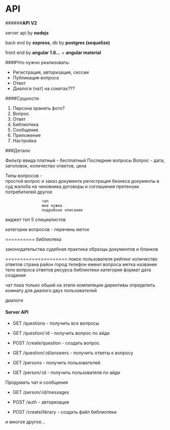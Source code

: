 # API

######**API V2**

server api by **nodejs**

back end by **express**, db by **postgres (sequelize)**

front end by **angular 1.6...** + **angular material**

####Что нужно реализовать:
* Регистрация, авторизация, сессии
* Публикация вопроса
* Ответ
* Диалоги (чат) на сокетах???

####Сущности
1. Персона
        хранить фото?
2. Вопрос
3. Ответ
4. Библиотека
6. Сообщение
5. Приложение
7. Настройка

###Детали

Фильтр ввида платный - бесплатный
Последние вопросы
Вопрос - дата, заголовок, количество ответов, цена

Типы вопросов -    
                простой вопрос и
                заказ документа
                    регистрация бизнеса
                    документы в суд
                    жалоба на чиновника
                    договоры и соглашения
                    претензии потребитилей
                    другое
                    
                    тип 
                    мне нужно
                    подробное описание
                    
виджет топ 5 спициалистов

категории вопросов - перечень меток

==========
библиотека 

законодательства
судебная практика
образцы документов и бланков

=====================
поиск
    пользователя
        рейтинг
        количество ответов
        страна
        район
        город
        телефон
        емеил
    вопроса
        метка
        название
        тело вопроса
        ответов
    ресурса библиотеки
        категория
        формат
        дата создания
        
чат
    пока только обший
    на этапе компиляции директивы определить комнату для диалого двух пользователей

диалоги
    

#### Server API

* GET /questions - получить все вопросы
* GET /question/:id - получить вопрос по айди
* POST /create/question - создать вопрос
* GET /question/:id/answers - получить ответы к вопросу

* GET /persons - получить пользователей
* GET /person/:id - получить пользователя по айди

Продумать чат и сообщения
* GET /person/:id/messages


* POST /auth - авторизация

* POST /create/library - создать файл библиотеки

и многое другое...
